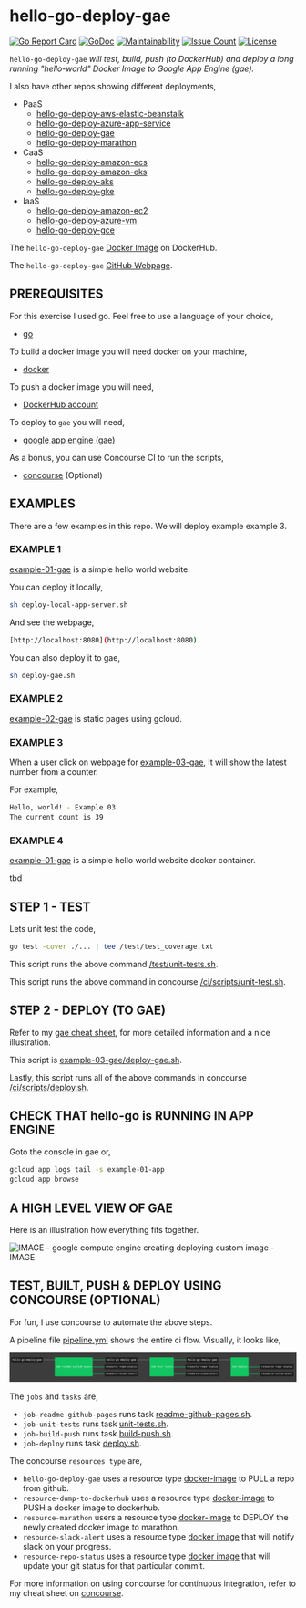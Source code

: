 # hello-go-deploy-gae

[![Go Report Card](https://goreportcard.com/badge/github.com/JeffDeCola/hello-go-deploy-gae)](https://goreportcard.com/report/github.com/JeffDeCola/hello-go-deploy-gae)
[![GoDoc](https://godoc.org/github.com/JeffDeCola/hello-go-deploy-gae?status.svg)](https://godoc.org/github.com/JeffDeCola/hello-go-deploy-gae)
[![Maintainability](https://api.codeclimate.com/v1/badges/dc7f5a341aed6ae341d0/maintainability)](https://codeclimate.com/github/JeffDeCola/hello-go-deploy-gae/maintainability)
[![Issue Count](https://codeclimate.com/github/JeffDeCola/hello-go-deploy-gae/badges/issue_count.svg)](https://codeclimate.com/github/JeffDeCola/hello-go-deploy-gae/issues)
[![License](http://img.shields.io/:license-mit-blue.svg)](http://jeffdecola.mit-license.org)

`hello-go-deploy-gae` _will test, build, push (to DockerHub) and deploy
a long running "hello-world" Docker Image to Google App Engine (gae)._

I also have other repos showing different deployments,

* PaaS
  * [hello-go-deploy-aws-elastic-beanstalk](https://github.com/JeffDeCola/hello-go-deploy-aws-elastic-beanstalk)
  * [hello-go-deploy-azure-app-service](https://github.com/JeffDeCola/hello-go-deploy-azure-app-service)
  * [hello-go-deploy-gae](https://github.com/JeffDeCola/hello-go-deploy-gae)
  * [hello-go-deploy-marathon](https://github.com/JeffDeCola/hello-go-deploy-marathon)
* CaaS
  * [hello-go-deploy-amazon-ecs](https://github.com/JeffDeCola/hello-go-deploy-amazon-ecs)
  * [hello-go-deploy-amazon-eks](https://github.com/JeffDeCola/hello-go-deploy-amazon-eks)
  * [hello-go-deploy-aks](https://github.com/JeffDeCola/hello-go-deploy-aks)
  * [hello-go-deploy-gke](https://github.com/JeffDeCola/hello-go-deploy-gke)
* IaaS
  * [hello-go-deploy-amazon-ec2](https://github.com/JeffDeCola/hello-go-deploy-amazon-ec2)
  * [hello-go-deploy-azure-vm](https://github.com/JeffDeCola/hello-go-deploy-azure-vm)
  * [hello-go-deploy-gce](https://github.com/JeffDeCola/hello-go-deploy-gce)

The `hello-go-deploy-gae`
[Docker Image](https://hub.docker.com/r/jeffdecola/hello-go-deploy-gae)
on DockerHub.

The `hello-go-deploy-gae`
[GitHub Webpage](https://jeffdecola.github.io/hello-go-deploy-gae/).

## PREREQUISITES

For this exercise I used go.  Feel free to use a language of your choice,

* [go](https://github.com/JeffDeCola/my-cheat-sheets/tree/master/software/development/languages/go-cheat-sheet)

To build a docker image you will need docker on your machine,

* [docker](https://github.com/JeffDeCola/my-cheat-sheets/tree/master/software/operations-tools/orchestration/builds-deployment-containers/docker-cheat-sheet)

To push a docker image you will need,

* [DockerHub account](https://hub.docker.com/)

To deploy to `gae` you will need,

* [google app engine (gae)](https://github.com/JeffDeCola/my-cheat-sheets/tree/master/software/service-architectures/platform-as-a-service/google-app-engine-cheat-sheet)

As a bonus, you can use Concourse CI to run the scripts,

* [concourse](https://github.com/JeffDeCola/my-cheat-sheets/tree/master/software/operations-tools/continuous-integration-continuous-deployment/concourse-cheat-sheet)
  (Optional)

## EXAMPLES

There are a few examples in this repo.  We will deploy example example 3.

### EXAMPLE 1

[example-01-gae](https://github.com/JeffDeCola/hello-go-deploy-gae/tree/master/example-01-gae)
is a simple hello world website.

You can deploy it locally,

```bash
sh deploy-local-app-server.sh
```

And see the webpage,

```bash
[http://localhost:8080](http://localhost:8080)
```

You can also deploy it to gae,

```bash
sh deploy-gae.sh
```

### EXAMPLE 2

[example-02-gae](https://github.com/JeffDeCola/hello-go-deploy-gae/tree/master/example-02-gae)
is static pages using gcloud.

### EXAMPLE 3

When a user click on webpage for [example-03-gae](https://github.com/JeffDeCola/hello-go-deploy-gae/tree/master/example-03-gae),
It will show the latest number from a counter.

For example,

```bash
Hello, world! - Example 03
The current count is 39
```

### EXAMPLE 4

[example-01-gae](https://github.com/JeffDeCola/hello-go-deploy-gae/tree/master/example-01-gae)
is a simple hello world website docker container.

tbd

## STEP 1 - TEST

Lets unit test the code,

```bash
go test -cover ./... | tee /test/test_coverage.txt
```

This script runs the above command
[/test/unit-tests.sh](https://github.com/JeffDeCola/hello-go-deploy-gae/tree/master/test/unit-tests.sh).

This script runs the above command in concourse
[/ci/scripts/unit-test.sh](https://github.com/JeffDeCola/hello-go-deploy-gae/tree/master/ci/scripts/unit-tests.sh).

## STEP 2 - DEPLOY (TO GAE)

Refer to my
[gae cheat sheet](https://github.com/JeffDeCola/my-cheat-sheets/blob/master/software/infrastructure-as-a-service/cloud-services-compute/google-cloud-platform-cheat-sheet/google-app-engine.md),
for more detailed information and a nice illustration.

This script is
[example-03-gae/deploy-gae.sh](https://github.com/JeffDeCola/hello-go-deploy-gae/tree/master/gae-deploy/example-03-gae/deploy-gae.sh).

Lastly, this script runs all of the above commands in concourse
[/ci/scripts/deploy.sh](https://github.com/JeffDeCola/hello-go-deploy-gae/tree/master/ci/scripts/deploy.sh).

## CHECK THAT hello-go is RUNNING IN APP ENGINE

Goto the console in gae or,

```bash
gcloud app logs tail -s example-01-app
gcloud app browse
```

## A HIGH LEVEL VIEW OF GAE

Here is an illustration how everything fits together.

![IMAGE -  google compute engine creating deploying custom image - IMAGE](https://github.com/JeffDeCola/my-cheat-sheets/blob/master/docs/pics/gae-app-service-view.jpg)

## TEST, BUILT, PUSH & DEPLOY USING CONCOURSE (OPTIONAL)

For fun, I use concourse to automate the above steps.

A pipeline file [pipeline.yml](https://github.com/JeffDeCola/hello-go-deploy-gae/tree/master/ci/pipeline.yml)
shows the entire ci flow. Visually, it looks like,

![IMAGE - hello-go-deploy-gae concourse ci pipeline - IMAGE](docs/pics/hello-go-deploy-gae-pipeline.jpg)

The `jobs` and `tasks` are,

* `job-readme-github-pages` runs task
  [readme-github-pages.sh](https://github.com/JeffDeCola/hello-go-deploy-gae/tree/master/ci/scripts/readme-github-pages.sh).
* `job-unit-tests` runs task
  [unit-tests.sh](https://github.com/JeffDeCola/hello-go-deploy-gae/tree/master/ci/scripts/unit-tests.sh).
* `job-build-push` runs task
  [build-push.sh](https://github.com/JeffDeCola/hello-go-deploy-gae/tree/master/ci/scripts/build-push.sh).
* `job-deploy` runs task
  [deploy.sh](https://github.com/JeffDeCola/hello-go-deploy-gae/tree/master/ci/scripts/deploy.sh).

The concourse `resources type` are,

* `hello-go-deploy-gae` uses a resource type
  [docker-image](https://hub.docker.com/r/concourse/git-resource/)
  to PULL a repo from github.
* `resource-dump-to-dockerhub` uses a resource type
  [docker-image](https://hub.docker.com/r/concourse/docker-image-resource/)
  to PUSH a docker image to dockerhub.
* `resource-marathon` users a resource type
  [docker-image](https://hub.docker.com/r/ckaznocha/marathon-resource)
  to DEPLOY the newly created docker image to marathon.
* `resource-slack-alert` uses a resource type
  [docker image](https://hub.docker.com/r/cfcommunity/slack-notification-resource)
  that will notify slack on your progress.
* `resource-repo-status` uses a resource type
  [docker image](https://hub.docker.com/r/dpb587/github-status-resource)
  that will update your git status for that particular commit.

For more information on using concourse for continuous integration,
refer to my cheat sheet on [concourse](https://github.com/JeffDeCola/my-cheat-sheets/tree/master/software/operations-tools/continuous-integration-continuous-deployment/concourse-cheat-sheet).
